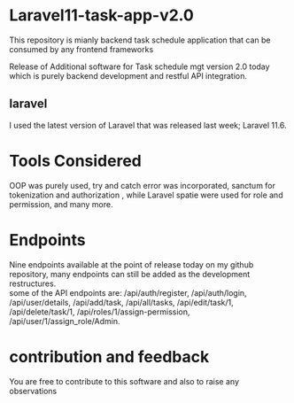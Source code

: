 # Laravel11-task-app-v2.0
This repository is mianly backend task schedule application that can be consumed by any frontend frameworks<br>

Release of Additional software for  Task schedule mgt version 2.0 today which is purely backend development and restful API integration.<br>
## laravel 
I used the latest version of Laravel that was released last week; Laravel 11.6.<br>

# Tools Considered
OOP was purely used, try and catch error was incorporated, sanctum for tokenization and authorization , while  Laravel spatie were used for role and permission, and many more.

# Endpoints
Nine endpoints available at the point of release today on my github repository, many endpoints can still be added as the development restructures.<br>
some of the API endpoints are: /api/auth/register, /api/auth/login, /api/user/details, /api/add/task, /api/all/tasks, /api/edit/task/1, /api/delete/task/1, /api/roles/1/assign-permission, /api/user/1/assign_role/Admin.

# contribution and feedback
You are free to contribute to this software  and also to raise any observations
